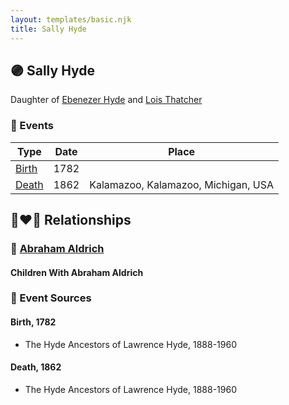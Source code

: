 ```yaml
---
layout: templates/basic.njk
title: Sally Hyde
---
```

## 🟣 Sally Hyde

Daughter of [Ebenezer Hyde](/people/1/14535025) and [Lois Thatcher](/people/9/92113144)

### 📆 Events

Type | Date | Place
------ | ------ | ------
[Birth](#event-0) | 1782 |
[Death](#event-1) | 1862 | Kalamazoo, Kalamazoo, Michigan, USA

## 👩‍❤️‍👨 Relationships

### 🔵 [Abraham Aldrich](/people/2/23719788)

#### Children With Abraham Aldrich
### 📰 Event Sources

#### <a id="event-0"></a> Birth, 1782
* The Hyde Ancestors of Lawrence Hyde, 1888-1960

#### <a id="event-1"></a> Death, 1862
* The Hyde Ancestors of Lawrence Hyde, 1888-1960